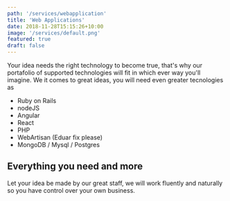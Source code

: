 ```yaml
---
path: '/services/webapplication'
title: 'Web Applications'
date: 2018-11-28T15:15:26+10:00
image: '/services/default.png'
featured: true
draft: false
---
```


Your idea needs the right technology to become true, that's why our portafolio of supported technologies will fit in which ever way you'll imagine. We it comes to great ideas, you will need even greater tecnologies as

- Ruby on Rails
- nodeJS
- Angular
- React
- PHP
- WebArtisan (Eduar fix please)
- MongoDB / Mysql / Postgres

## Everything you need and more

Let your idea be made by our great staff, we will work fluently and naturally so you have control over your own business.
